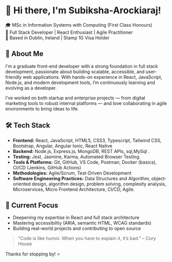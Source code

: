 # 👋 Hi there, I'm Subiksha-Arockiaraj!

🎓 MSc in Information Systems with Computing (First Class Honours)  
💼 Full Stack Developer | React Enthusiast | Agile Practitioner  
📍 Based in Dublin, Ireland | Stamp 1G Visa Holder  

## 🚀 About Me

I'm a graduate front-end developer with a strong foundation in full stack development, passionate about building scalable, accessible, and user-friendly web applications. With hands-on experience in React, JavaScript, Node.js, and modern development tools, I’m continuously learning and evolving as a developer.

I’ve worked on both startup and enterprise projects — from digital marketing tools to robust internal platforms — and love collaborating in agile environments to bring ideas to life.

## 🛠️ Tech Stack

- **Frontend:** React, JavaScript, HTML5, CSS3, Typescript, Tailwind CSS, Bootstrap, Angular, Angular Ionic, React Native 
- **Backend:** Node.js, Express.js, MongoDB, REST APIs, sql,MySql .
- **Testing:** Jest, Jasmine, Karma, Automated Browser Testing.
- **Tools & Platforms:** Git, GitHub, VS Code, Postman, Docker (basics), CI/CD (Jenkins, GitHub Actions)  
- **Methodologies:** Agile/Scrum, Test-Driven Development
- **Software Engineering Practices:** Data Structures and Algorithm, object-oriented design, algorithm design, problem solving, complexity analysis, Microservices, Micro Frontend Architecture, CI/CD, Agile.


## 🌱 Current Focus

- Deepening my expertise in React and full stack architecture  
- Mastering accessibility (ARIA, semantic HTML, WCAG standards)  
- Building real-world projects and contributing to open source  


> “Code is like humor. When you have to explain it, it’s bad.” – Cory House

Thanks for stopping by! ⭐️

